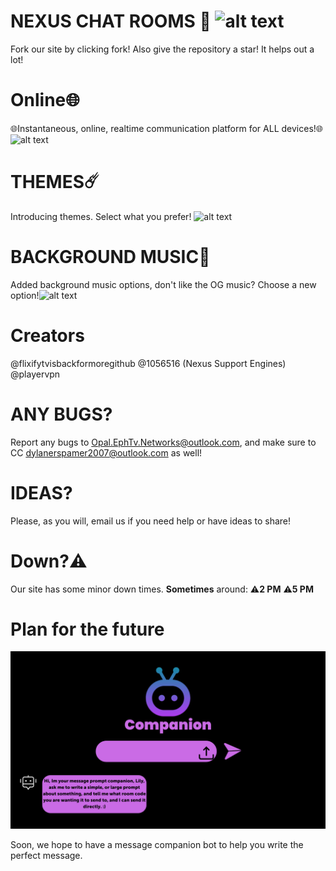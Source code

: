 # NEXUS CHAT ROOMS 💬 ![alt text](https://nexus-chat-rooms.github.io/nexuschatroom/nexus.png)
Fork our site by clicking fork! Also give the repository a star! It helps out a lot!

# Online🌐
🌐Instantaneous, online, realtime communication platform for ALL devices!🌐 ![alt text](https://nexus-chat-rooms.github.io/nexuschatroom/onlinereadme.jpeg)

# THEMES☄️
Introducing themes. Select what you prefer! ![alt text](https://nexus-chat-rooms.github.io/nexuschatroom/themesreadme.jpeg)

# BACKGROUND MUSIC🎵
Added background music options, don't like the OG music? Choose a new option!![alt text](https://nexus-chat-rooms.github.io/nexuschatroom/selectmusic.jpeg)

# Creators
@flixifytvisbackformoregithub
@1056516 (Nexus Support Engines)
@playervpn

# ANY BUGS?
Report any bugs to Opal.EphTv.Networks@outlook.com, and make sure to CC dylanerspamer2007@outlook.com as well!

# IDEAS?
Please, as you will, email us if you need help or have ideas to share!

# Down?⚠️
Our site has some minor down times. **Sometimes** around: 
⚠️**2 PM**
⚠️**5 PM**

# Plan for the future

![alt text](LilyAI.png)

Soon, we hope to have a message companion bot to help you write the perfect message.
